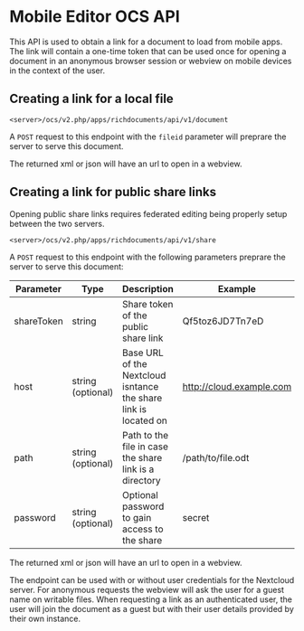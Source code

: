# Mobile Editor OCS API

This API is used to obtain a link for a document to load from mobile apps. The link will contain a
one-time token that can be used once for opening a document in an anonymous browser session or
webview on mobile devices in the context of the user.

## Creating a link for a local file

```
<server>/ocs/v2.php/apps/richdocuments/api/v1/document
```

A `POST` request to this endpoint with the `fileid` parameter will preprare the server to serve this
document.

The returned xml or json will have an url to open in a webview.

## Creating a link for public share links

Opening public share links requires federated editing being properly setup between the two servers.

```
<server>/ocs/v2.php/apps/richdocuments/api/v1/share
```

A `POST` request to this endpoint with the following parameters preprare the server to serve this
document:

| Parameter | Type | Description | Example |
|---|---|---|---|
| shareToken | string | Share token of the public share link | Qf5toz6JD7Tn7eD |
| host | string (optional) | Base URL of the Nextcloud isntance the share link is located on | http://cloud.example.com |
| path | string (optional) | Path to the file in case the share link is a directory | /path/to/file.odt |
| password | string (optional) | Optional password to gain access to the share | secret |

The returned xml or json will have an url to open in a webview.

The endpoint can be used with or without user credentials for the Nextcloud server. 
For anonymous requests the webview will ask the user for a guest name on writable 
files. When requesting a link as an authenticated user, the user will join the
document as a guest but with their user details provided by their own instance. 
